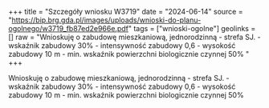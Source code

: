 +++
title = "Szczegóły wniosku W3719"
date = "2024-06-14"
source = "https://bip.brg.gda.pl/images/uploads/wnioski-do-planu-ogolnego/w3719_fb87ed2e966e.pdf"
tags = ["wnioski-ogolne"]
geolinks = []
raw = "Wnioskuję o zabudowę mieszkaniową, jednorodzinną - strefa SJ. - wskaźnik zabudowy 30% - intensywność zabudowy 0,6 - wysokość zabudowy 10 m - min. wskaźnik powierzchni biologicznie czynnej 50% "
+++

Wnioskuję o zabudowę mieszkaniową, jednorodzinną - strefa SJ. - wskaźnik
zabudowy 30% - intensywność zabudowy 0,6 - wysokość zabudowy 10 m - min. wskaźnik
powierzchni biologicznie czynnej 50%



